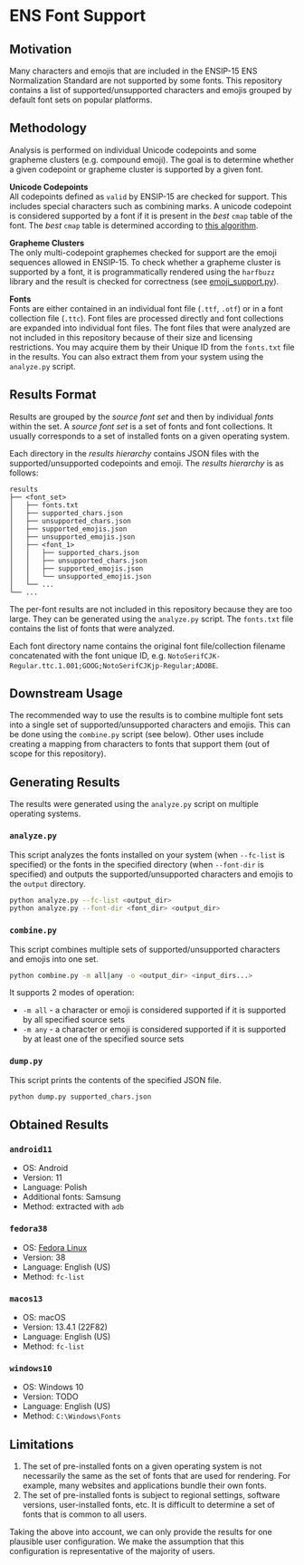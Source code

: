 # ENS Font Support

## Motivation

Many characters and emojis that are included in the ENSIP-15 ENS Normalization Standard are not supported by some fonts.
This repository contains a list of supported/unsupported characters and emojis grouped by default font sets on popular platforms.

## Methodology

Analysis is performed on individual Unicode codepoints and some grapheme clusters (e.g. compound emoji).
The goal is to determine whether a given codepoint or grapheme cluster is supported by a given font.

**Unicode Codepoints**\
All codepoints defined as `valid` by ENSIP-15 are checked for support. This includes special characters such as combining marks. A unicode codepoint is considered supported by a font if it is present in the *best* `cmap` table of the font. The *best* `cmap` table is determined according to [this algorithm](https://fonttools.readthedocs.io/en/latest/ttLib/tables/_c_m_a_p.html#fontTools.ttLib.tables._c_m_a_p.table__c_m_a_p.getBestCmap).

**Grapheme Clusters**\
The only multi-codepoint graphemes checked for support are the emoji sequences allowed in ENSIP-15. To check whether a grapheme cluster is supported by a font, it is programmatically rendered using the `harfbuzz` library and the result is checked for correctness (see [emoji_support.py](emoji_support.py)).

**Fonts**\
Fonts are either contained in an individual font file (`.ttf`, `.otf`) or in a font collection file (`.ttc`). Font files are processed directly and font collections are expanded into individual font files. The font files that were analyzed are not included in this repository because of their size and licensing restrictions. You may acquire them by their Unique ID from the `fonts.txt` file in the results. You can also extract them from your system using the `analyze.py` script.

## Results Format

Results are grouped by the *source font set* and then by individual *fonts* within the set. A *source font set* is a set of fonts and font collections. It usually corresponds to a set of installed fonts on a given operating system.

Each directory in the *results hierarchy* contains JSON files with the supported/unsupported codepoints and emoji. The *results hierarchy* is as follows:

```
results
├── <font_set>
│   ├── fonts.txt
│   ├── supported_chars.json
│   ├── unsupported_chars.json
│   ├── supported_emojis.json
│   ├── unsupported_emojis.json
│   ├── <font_1>
│   │   ├── supported_chars.json
│   │   ├── unsupported_chars.json
│   │   ├── supported_emojis.json
│   │   └── unsupported_emojis.json
│   └── ...
└── ...
```

The per-font results are not included in this repository because they are too large. They can be generated using the `analyze.py` script. The `fonts.txt` file contains the list of fonts that were analyzed.

Each font directory name contains the original font file/collection filename concatenated with the font unique ID, e.g. `NotoSerifCJK-Regular.ttc.1.001;GOOG;NotoSerifCJKjp-Regular;ADOBE`.

## Downstream Usage

The recommended way to use the results is to combine multiple font sets into a single set of supported/unsupported characters and emojis. This can be done using the `combine.py` script (see below). Other uses include creating a mapping from characters to fonts that support them (out of scope for this repository).

## Generating Results

The results were generated using the `analyze.py` script on multiple operating systems.

### `analyze.py`

This script analyzes the fonts installed on your system (when `--fc-list` is specified) or the fonts in the specified directory (when `--font-dir` is specified) and outputs the supported/unsupported characters and emojis to the `output` directory.

```bash
python analyze.py --fc-list <output_dir>
python analyze.py --font-dir <font_dir> <output_dir>
```

### `combine.py`

This script combines multiple sets of supported/unsupported characters and emojis into one set.

```bash
python combine.py -m all|any -o <output_dir> <input_dirs...>
```

It supports 2 modes of operation:

* `-m all` - a character or emoji is considered supported if it is supported by all specified source sets
* `-m any` - a character or emoji is considered supported if it is supported by at least one of the specified source sets

### `dump.py`

This script prints the contents of the specified JSON file.

```bash
python dump.py supported_chars.json
```

## Obtained Results

### `android11`

* OS: Android
* Version: 11
* Language: Polish
* Additional fonts: Samsung
* Method: extracted with `adb`

### `fedora38`

* OS: [Fedora Linux](https://www.fedoraproject.org)
* Version: 38
* Language: English (US)
* Method: `fc-list`

### `macos13`

* OS: macOS
* Version: 13.4.1 (22F82)
* Language: English (US)
* Method: `fc-list`

### `windows10`

* OS: Windows 10
* Version: TODO
* Language: English (US)
* Method: `C:\Windows\Fonts`

## Limitations

1. The set of pre-installed fonts on a given operating system is not necessarily the same as the set of fonts that are used for rendering. For example, many websites and applications bundle their own fonts.
2. The set of pre-installed fonts is subject to regional settings, software versions, user-installed fonts, etc. It is difficult to determine a set of fonts that is common to all users.

Taking the above into account, we can only provide the results for one plausible user configuration. We make the assumption that this configuration is representative of the majority of users.
